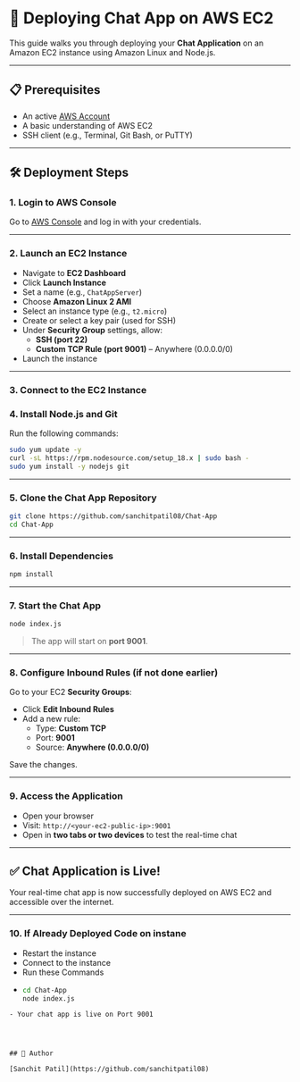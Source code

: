 
# 🚀 Deploying Chat App on AWS EC2

This guide walks you through deploying your **Chat Application** on an Amazon EC2 instance using Amazon Linux and Node.js.

---

## 📋 Prerequisites

- An active [AWS Account](https://aws.amazon.com/)
- A basic understanding of AWS EC2
- SSH client (e.g., Terminal, Git Bash, or PuTTY)

---

## 🛠️ Deployment Steps

### 1. Login to AWS Console

Go to [AWS Console](https://console.aws.amazon.com/) and log in with your credentials.

---

### 2. Launch an EC2 Instance

- Navigate to **EC2 Dashboard**
- Click **Launch Instance**
- Set a name (e.g., `ChatAppServer`)
- Choose **Amazon Linux 2 AMI**
- Select an instance type (e.g., `t2.micro`)
- Create or select a key pair (used for SSH)
- Under **Security Group** settings, allow:
  - **SSH (port 22)**
  - **Custom TCP Rule (port 9001)** – Anywhere (0.0.0.0/0)
- Launch the instance

---

### 3. Connect to the EC2 Instance


### 4. Install Node.js and Git

Run the following commands:

```bash
sudo yum update -y
curl -sL https://rpm.nodesource.com/setup_18.x | sudo bash -
sudo yum install -y nodejs git
```

---

### 5. Clone the Chat App Repository

```bash
git clone https://github.com/sanchitpatil08/Chat-App
cd Chat-App
```

---

### 6. Install Dependencies

```bash
npm install
```

---

### 7. Start the Chat App

```bash
node index.js
```

> The app will start on **port 9001**.

---

### 8. Configure Inbound Rules (if not done earlier)

Go to your EC2 **Security Groups**:
- Click **Edit Inbound Rules**
- Add a new rule:
  - Type: **Custom TCP**
  - Port: **9001**
  - Source: **Anywhere (0.0.0.0/0)**

Save the changes.

---

### 9. Access the Application

- Open your browser
- Visit: `http://<your-ec2-public-ip>:9001`
- Open in **two tabs or two devices** to test the real-time chat

---

## ✅ Chat Application is Live!

Your real-time chat app is now successfully deployed on AWS EC2 and accessible over the internet.

---

### 10. If Already Deployed Code on instane 
 - Restart the instance
 - Connect to the instance
 - Run these Commands
 - ```bash
   cd Chat-App
   node index.js
```
- Your chat app is live on Port 9001




## 💬 Author

[Sanchit Patil](https://github.com/sanchitpatil08)
